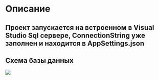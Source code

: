 
# Описание

## Проект запускается на встроенном в Visual Studio Sql сервере, ConnectionString уже заполнен и находится в AppSettings.json
  
## Схема базы данных
 <img src="https://i.imgur.com/W8sDfke.png">

    

